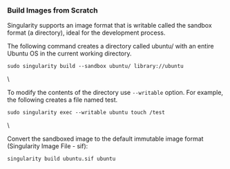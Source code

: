 ### Build Images from Scratch

Singularity supports an image format that is writable called the sandbox
format (a directory), ideal for the development process.

The following command creates a directory called ubuntu/ with an entire
Ubuntu OS in the current working directory.

    sudo singularity build --sandbox ubuntu/ library://ubuntu

\

To modify the contents of the directory use `--writable` option. For
example, the following creates a file named test.

    sudo singularity exec --writable ubuntu touch /test

\

Convert the sandboxed image to the default immutable image format
(Singularity Image File - sif):

    singularity build ubuntu.sif ubuntu
